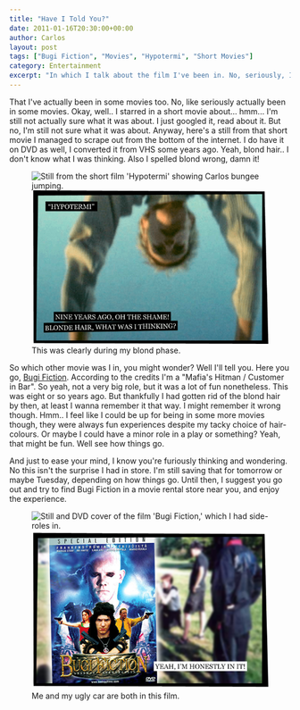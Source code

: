 ```yaml
---
title: "Have I Told You?"
date: 2011-01-16T20:30:00+00:00
author: Carlos
layout: post
tags: ["Bugi Fiction", "Movies", "Hypotermi", "Short Movies"]
category: Entertainment
excerpt: "In which I talk about the film I've been in. No, seriously, I'm almost famous."
---
```

That I've actually been in some movies too. No, like seriously actually been in some movies. Okay, well.. I starred in a short movie about... hmm... I'm still not actually sure what it was about. I just googled it, read about it. But no, I'm still not sure what it was about. Anyway, here's a still from that short movie I managed to scrape out from the bottom of the internet. I do have it on DVD as well, I converted it from VHS some years ago. Yeah, blond hair.. I don't know what I was thinking. Also I spelled blond wrong, damn it!

<figure>
  <img class="js-lazy-load" data-original="/assets/posts/2011/01/hypo.png" alt="Still from the short film 'Hypotermi' showing Carlos bungee jumping.">
  <noscript>
    <img src="/assets/posts/2011/01/hypo.png" alt="Still from the short film 'Hypotermi' showing Carlos bungee jumping.">
  </noscript>
  <figcaption>This was clearly during my blond phase.</figcaption>
</figure>

So which other movie was I in, you might wonder? Well I'll tell you. Here you go, [Bugi Fiction](http://www.imdb.com/title/tt0369301/). According to the credits I'm a "Mafia's Hitman / Customer in Bar". So yeah, not a very big role, but it was a lot of fun nonetheless. This was eight or so years ago. But thankfully I had gotten rid of the blond hair by then, at least I wanna remember it that way. I might remember it wrong though. Hmm.. I feel like I could be up for being in some more movies though, they were always fun experiences despite my tacky choice of hair-colours. Or maybe I could have a minor role in a play or something? Yeah, that might be fun. Well see how things go.

And just to ease your mind, I know you're furiously thinking and wondering. No this isn't the surprise I had in store. I'm still saving that for tomorrow or maybe Tuesday, depending on how things go. Until then, I suggest you go out and try to find Bugi Fiction in a movie rental store near you, and enjoy the experience.

<figure>
  <img class="js-lazy-load" data-original="/assets/posts/2011/01/bugi.png" alt="Still and DVD cover of the film 'Bugi Fiction,' which I had side-roles in.">
  <noscript>
    <img src="/assets/posts/2011/01/bugi.png" alt="Still and DVD cover of the film 'Bugi Fiction,' which I had side-roles in.">
  </noscript>
  <figcaption>Me and my ugly car are both in this film.</figcaption>
</figure>